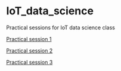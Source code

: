 # IoT_data_science
Practical sessions for IoT data science class

[Practical session 1
](https://github.com/bgalerne/IoT_data_science/blob/main/1_iot_data_science.ipynb)

[Practical session 2
](https://github.com/bgalerne/IoT_data_science/blob/main/2_iot_data_science.ipynb)


[Practical session 3
](https://github.com/bgalerne/IoT_data_science/blob/main/3_iot_data_science.ipynb)
